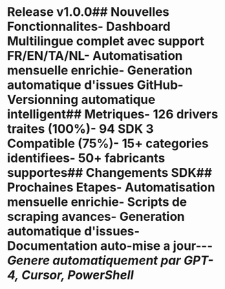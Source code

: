# Release v1.0.0## Nouvelles Fonctionnalites- Dashboard Multilingue complet avec support FR/EN/TA/NL- Automatisation mensuelle enrichie- Generation automatique d'issues GitHub- Versionning automatique intelligent## Metriques- 126 drivers traites (100%)- 94 SDK 3 Compatible (75%)- 15+ categories identifiees- 50+ fabricants supportes## Changements SDK## Prochaines Etapes- Automatisation mensuelle enrichie- Scripts de scraping avances- Generation automatique d'issues- Documentation auto-mise a jour---*Genere automatiquement par GPT-4, Cursor, PowerShell*